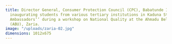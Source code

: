 ```yaml
---
title: Director General, Consumer Protection Council (CPC), Babatunde Irukera (left)
  inaugurating students from various tertiary institutions in Kaduna State as ‘’Quality
  Ambassadors’’ during a workshop on National Quality at the Ahmadu Bello University
  (ABU), Zaria.
image: "/uploads/zaria-02.jpg"
dimensions: 1012x675
---
```


